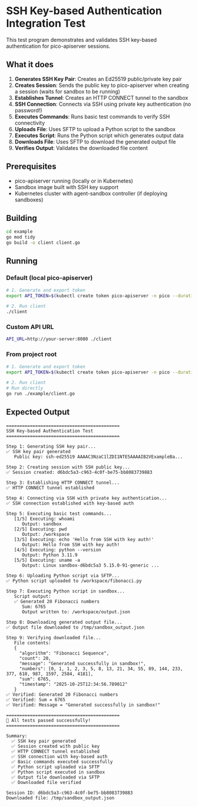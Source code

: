 # SSH Key-based Authentication Integration Test

This test program demonstrates and validates SSH key-based authentication for pico-apiserver sessions.

## What it does

1. **Generates SSH Key Pair**: Creates an Ed25519 public/private key pair
2. **Creates Session**: Sends the public key to pico-apiserver when creating a session (waits for sandbox to be running)
3. **Establishes Tunnel**: Creates an HTTP CONNECT tunnel to the sandbox
4. **SSH Connection**: Connects via SSH using private key authentication (no password!)
5. **Executes Commands**: Runs basic test commands to verify SSH connectivity
6. **Uploads File**: Uses SFTP to upload a Python script to the sandbox
7. **Executes Script**: Runs the Python script which generates output data
8. **Downloads File**: Uses SFTP to download the generated output file
9. **Verifies Output**: Validates the downloaded file content

## Prerequisites

- pico-apiserver running (locally or in Kubernetes)
- Sandbox image built with SSH key support
- Kubernetes cluster with agent-sandbox controller (if deploying sandboxes)

## Building

```bash
cd example
go mod tidy
go build -o client client.go
```

## Running

### Default (local pico-apiserver)

```bash
# 1. Generate and export token
export API_TOKEN=$(kubectl create token pico-apiserver -n pico --duration=24h)

# 2. Run client
./client
```

### Custom API URL

```bash
API_URL=http://your-server:8080 ./client
```

### From project root

```bash
# 1. Generate and export token
export API_TOKEN=$(kubectl create token pico-apiserver -n pico --duration=24h)

# 2. Run client
# Run directly
go run ./example/client.go
```

## Expected Output

```
===========================================
SSH Key-based Authentication Test
===========================================

Step 1: Generating SSH key pair...
✅ SSH key pair generated
   Public key: ssh-ed25519 AAAAC3NzaC1lZDI1NTE5AAAAIB2VExampleBa...

Step 2: Creating session with SSH public key...
✅ Session created: d6bdc5a3-c963-4c0f-be75-bb8083739883

Step 3: Establishing HTTP CONNECT tunnel...
✅ HTTP CONNECT tunnel established

Step 4: Connecting via SSH with private key authentication...
✅ SSH connection established with key-based auth

Step 5: Executing basic test commands...
   [1/5] Executing: whoami
      Output: sandbox
   [2/5] Executing: pwd
      Output: /workspace
   [3/5] Executing: echo 'Hello from SSH with key auth!'
      Output: Hello from SSH with key auth!
   [4/5] Executing: python --version
      Output: Python 3.11.9
   [5/5] Executing: uname -a
      Output: Linux sandbox-d6bdc5a3 5.15.0-91-generic ...

Step 6: Uploading Python script via SFTP...
✅ Python script uploaded to /workspace/fibonacci.py

Step 7: Executing Python script in sandbox...
   Script output:
   ✅ Generated 20 Fibonacci numbers
      Sum: 6765
      Output written to: /workspace/output.json

Step 8: Downloading generated output file...
✅ Output file downloaded to /tmp/sandbox_output.json

Step 9: Verifying downloaded file...
   File contents:
   {
     "algorithm": "Fibonacci Sequence",
     "count": 20,
     "message": "Generated successfully in sandbox!",
     "numbers": [0, 1, 1, 2, 3, 5, 8, 13, 21, 34, 55, 89, 144, 233, 377, 610, 987, 1597, 2584, 4181],
     "sum": 6765,
     "timestamp": "2025-10-25T12:34:56.789012"
   }
✅ Verified: Generated 20 Fibonacci numbers
✅ Verified: Sum = 6765
✅ Verified: Message = "Generated successfully in sandbox!"

===========================================
🎉 All tests passed successfully!
===========================================

Summary:
  ✅ SSH key pair generated
  ✅ Session created with public key
  ✅ HTTP CONNECT tunnel established
  ✅ SSH connection with key-based auth
  ✅ Basic commands executed successfully
  ✅ Python script uploaded via SFTP
  ✅ Python script executed in sandbox
  ✅ Output file downloaded via SFTP
  ✅ Downloaded file verified

Session ID: d6bdc5a3-c963-4c0f-be75-bb8083739883
Downloaded file: /tmp/sandbox_output.json
```
